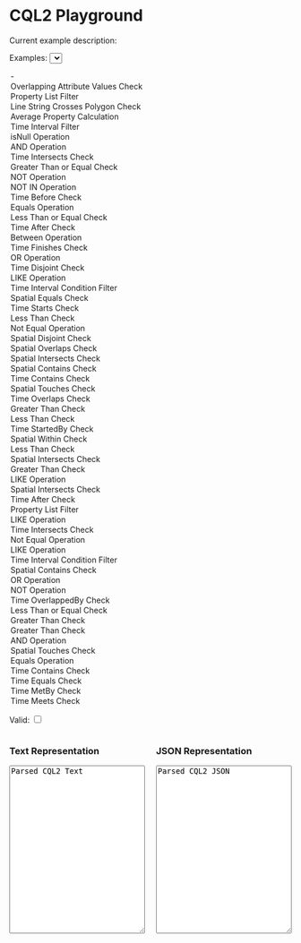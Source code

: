 <script src="https://ajax.googleapis.com/ajax/libs/jquery/3.7.1/jquery.min.js"></script>
<link href="https://cdnjs.cloudflare.com/ajax/libs/select2/4.0.13/css/select2.min.css" rel="stylesheet" />
<script src="https://cdnjs.cloudflare.com/ajax/libs/select2/4.0.13/js/select2.min.js"></script>

<style>
.container {
    display: flex;
    flex-direction: row;
    gap: 20px;
    width: 100%;
}


.editor {
    flex: 1; /* Makes each take up equal space */
    min-width: 45%; /* Prevents excessive shrinking */
}

.right-panel {
    display: flex;
    flex-direction: row; /* Ensures they are side by side */
    gap: 20px;
    width: 100%;
}

textarea {
    width: 100%;
    box-sizing: border-box;
    min-height: 300px; /* Ensures they have enough height */
}

.select2-container {
    max-width: 100%;
    width: auto !important;
    min-width: 200px;
}

.select2-container--default .select2-selection--single {
    height: 34px !important;
    font-size: 14px;
}

.select2-dropdown {
    min-width: 100% !important;
    max-width: 600px;
}

.select2-search__field {
    font-size: 14px !important;
    padding: 4px !important;
}

/* Responsive behavior for smaller screens */
@media (max-width: 768px) {
    .right-panel {
        flex-direction: column; /* Stack on smaller screens */
    }
}
</style>

<script type="module">
  import init, { CQL2 } from '../pkg/cql2_wasm.js';

  await init();
  window.CQL2 = CQL2;
  $(document).ready(function(){
      console.log("Ready");
      console.log("window.cql2", window.CQL2);

      function check(){
          let valid = false;
          let txt = $("#cql2text").val();
          let jsn = $("#cql2json").val();

          try {
              let e = new window.CQL2(txt);
              valid = e.is_valid();
              txt = e.to_text();
              jsn = e.to_json_pretty();
          } catch(error) {
              console.log(error);
          }

          console.log(valid, txt, jsn);
          $("#cqlvalid").prop("checked", valid);
          $("#cql2text").val(txt).css({"background-color": valid ? "#90EE90" : "pink"});
          $("#cql2json").val(jsn).css({"background-color": valid ? "#90EE90" : "pink"});
      }

      $("#cql2text, #cql2json").on('input propertychange', check);

      $("#examples").change(function(){
          let selectedOption = $('#examples').find(":selected");
          let sel = selectedOption.val();
          let description = selectedOption.attr("title");

          if (sel.startsWith("{")) {
              let j = JSON.parse(sel);
              sel = JSON.stringify(j, null, 2);
          }

          $("#cql2text").val(sel);
          $("#examples").prop("selectedIndex", 0);
          $("#example-description").text("Current example description: " + description);
          check();
      });

      $('#examples').select2({
          placeholder: "Search or select an example...",
          allowClear: true,
          width: '100%'
      });

      check();
  });
</script>

<h1>CQL2 Playground</h1>

<p id="example-description" style="margin-bottom: 5px;">Current example description: </p>

Examples: 
<select id="examples" class="searchable-dropdown">
  <option value=''>-</option>
  <option value="{  &quot;op&quot;: &quot;a_overlaps&quot;,  &quot;args&quot;: [    { &quot;property&quot;: &quot;values&quot; },    [ { &quot;timestamp&quot;: &quot;2012-08-10T05:30:00Z&quot; }, { &quot;date&quot;: &quot;2010-02-10&quot; }, false ]  ]}" title="Checks for overlapping attribute values within a specified date range.">Overlapping Attribute Values Check</option>
<option value="{  &quot;op&quot;: &quot;in&quot;,  &quot;args&quot;: [    { &quot;property&quot;: &quot;eo:cloud_cover&quot; },    [ 0.1, 0.2 ]  ]}" title="Filters features based on a property being in a specified list.">Property List Filter</option>
<option value="{  &quot;op&quot;: &quot;s_crosses&quot;,  &quot;args&quot;: [    {      &quot;type&quot;: &quot;LineString&quot;,      &quot;coordinates&quot;: [        [ 43.72992, -79.2998 ], [ 43.73005, -79.2991 ], [ 43.73006, -79.2984 ],        [ 43.73140, -79.2956 ], [ 43.73259, -79.2950 ], [ 43.73266, -79.2945 ],        [ 43.73320, -79.2936 ], [ 43.73378, -79.2936 ], [ 43.73486, -79.2917 ]      ]    },    {      &quot;type&quot;: &quot;Polygon&quot;,      &quot;coordinates&quot;: [        [          [ 43.7286, -79.2986 ], [ 43.7311, -79.2996 ], [ 43.7323, -79.2972 ],          [ 43.7326, -79.2971 ], [ 43.7350, -79.2981 ], [ 43.7350, -79.2982 ],          [ 43.7352, -79.2982 ], [ 43.7357, -79.2956 ], [ 43.7337, -79.2948 ],          [ 43.7343, -79.2933 ], [ 43.7339, -79.2923 ], [ 43.7327, -79.2947 ],          [ 43.7320, -79.2942 ], [ 43.7322, -79.2937 ], [ 43.7306, -79.2930 ],          [ 43.7303, -79.2930 ], [ 43.7299, -79.2928 ], [ 43.7286, -79.2986 ]        ]      ]    }  ]}" title="Checks if a line string crosses a specified polygon.">Line String Crosses Polygon Check</option>
<option value="{ &quot;op&quot;: &quot;avg&quot;, &quot;args&quot;: [ { &quot;property&quot;: &quot;windSpeed&quot; } ] }" title="Computes the average of a specified property.">Average Property Calculation</option>
<option value="{  &quot;op&quot;: &quot;t_during&quot;,  &quot;args&quot;: [    {&quot;interval&quot;: [{ &quot;property&quot;: &quot;starts_at&quot; }, { &quot;property&quot;: &quot;ends_at&quot; }]},    {&quot;interval&quot;: [&quot;2005-01-10&quot;, &quot;2010-02-10&quot;]    }  ]}" title="Filters features based on a time interval condition.">Time Interval Filter</option>
<option value="{  &quot;op&quot;: &quot;isNull&quot;,  &quot;args&quot;: [ { &quot;property&quot;: &quot;value&quot; } ]}" title="Performs a isNull operation on properties.">isNull Operation</option>
<option value="{  &quot;op&quot;: &quot;and&quot;,  &quot;args&quot;: [    {      &quot;op&quot;: &quot;=&quot;,      &quot;args&quot;: [        { &quot;property&quot;: &quot;swimming_pool&quot; },        true      ]    },    {      &quot;op&quot;: &quot;or&quot;,      &quot;args&quot;: [        {          &quot;op&quot;: &quot;>&quot;,          &quot;args&quot;: [            { &quot;property&quot;: &quot;floors&quot; },            5          ]        },        {          &quot;op&quot;: &quot;like&quot;,          &quot;args&quot;: [            { &quot;property&quot;: &quot;material&quot; },            &quot;brick%&quot;          ]        },        {          &quot;op&quot;: &quot;like&quot;,          &quot;args&quot;: [            { &quot;property&quot;: &quot;material&quot; },            &quot;%brick&quot;          ]        }      ]    }  ]}" title="Performs a and operation on properties.">AND Operation</option>
<option value="{  &quot;op&quot;: &quot;t_intersects&quot;,  &quot;args&quot;: [    { &quot;interval&quot;: [ { &quot;property&quot;: &quot;starts_at&quot; }, { &quot;property&quot;: &quot;ends_at&quot; } ] },    { &quot;interval&quot;: [ &quot;1991-10-07T08:21:06.393262Z&quot;, &quot;2010-02-10T05:29:20.073225Z&quot; ] }  ]}" title="Performs a t_intersects operation on properties.">Time Intersects Check</option>
<option value="{  &quot;op&quot;: &quot;>=&quot;,  &quot;args&quot;: [    { &quot;property&quot;: &quot;updated&quot; },    { &quot;date&quot;: &quot;1970-01-01&quot; }  ]}" title="Performs a >= operation on properties.">Greater Than or Equal Check</option>
<option value="{  &quot;op&quot;: &quot;not&quot;,  &quot;args&quot;: [    {      &quot;op&quot;: &quot;like&quot;,      &quot;args&quot;: [        { &quot;property&quot;: &quot;name&quot; },        &quot;foo%&quot;      ]    }  ]}" title="Performs a not operation on properties.">NOT Operation</option>
<option value="{  &quot;op&quot;: &quot;not&quot;,  &quot;args&quot;: [    {      &quot;op&quot;: &quot;in&quot;,      &quot;args&quot;: [        { &quot;property&quot;: &quot;category&quot; },        [ 1, 2, 3, 4 ]      ]    }  ]}" title="Performs a not operation on properties.">NOT IN Operation</option>
<option value="{  &quot;op&quot;: &quot;t_before&quot;,  &quot;args&quot;: [    { &quot;property&quot;: &quot;built&quot; },    { &quot;date&quot;: &quot;2015-01-01&quot; }  ]}" title="Performs a t_before operation on properties.">Time Before Check</option>
<option value="{  &quot;op&quot;: &quot;=&quot;,  &quot;args&quot;: [    0,    {      &quot;op&quot;: &quot;%&quot;,      &quot;args&quot;: [ { &quot;property&quot;: &quot;foo&quot; }, 2 ]    }  ]}" title="Performs a = operation on properties.">Equals Operation</option>
<option value="{  &quot;op&quot;: &quot;<=&quot;,  &quot;args&quot;: [    { &quot;property&quot;: &quot;value&quot; },    {      &quot;op&quot;: &quot;^&quot;,      &quot;args&quot;: [ 2, { &quot;property&quot;: &quot;foo&quot; } ]    }  ]}" title="Performs a <= operation on properties.">Less Than or Equal Check</option>
<option value="{  &quot;op&quot;: &quot;t_after&quot;,  &quot;args&quot;: [    { &quot;property&quot;: &quot;built&quot; },    { &quot;date&quot;: &quot;2012-06-05&quot; }  ]}" title="Performs a t_after operation on properties.">Time After Check</option>
<option value="{  &quot;op&quot;: &quot;between&quot;,  &quot;args&quot;: [    { &quot;property&quot;: &quot;value&quot; },    10, 20  ]}" title="Performs a between operation on properties.">Between Operation</option>
<option value="{  &quot;op&quot;: &quot;t_finishes&quot;,  &quot;args&quot;: [    { &quot;interval&quot;: [ { &quot;property&quot;: &quot;starts_at&quot; }, { &quot;property&quot;: &quot;ends_at&quot; } ] },    { &quot;interval&quot;: [ &quot;1991-10-07&quot;, &quot;2010-02-10T05:29:20.073225Z&quot; ] }  ]}" title="Performs a t_finishes operation on properties.">Time Finishes Check</option>
<option value="{  &quot;op&quot;: &quot;or&quot;,  &quot;args&quot;: [    {      &quot;op&quot;: &quot;and&quot;,      &quot;args&quot;: [        {          &quot;op&quot;: &quot;>&quot;,          &quot;args&quot;: [            { &quot;property&quot;: &quot;floors&quot; },            5          ]        },        {          &quot;op&quot;: &quot;=&quot;,          &quot;args&quot;: [            { &quot;property&quot;: &quot;material&quot; },            &quot;brick&quot;          ]        }      ]    },    {      &quot;op&quot;: &quot;=&quot;,      &quot;args&quot;: [        { &quot;property&quot;: &quot;swimming_pool&quot; },        true      ]    }  ]}" title="Performs a or operation on properties.">OR Operation</option>
<option value="{  &quot;op&quot;: &quot;t_disjoint&quot;,  &quot;args&quot;: [    { &quot;interval&quot;: [ &quot;..&quot;, &quot;2005-01-10T01:01:01.393216Z&quot; ] },    { &quot;interval&quot;: [ { &quot;property&quot;: &quot;starts_at&quot; }, { &quot;property&quot;: &quot;ends_at&quot; } ] }  ]}" title="Performs a t_disjoint operation on properties.">Time Disjoint Check</option>
<option value="{  &quot;op&quot;: &quot;like&quot;,  &quot;args&quot;: [    { &quot;property&quot;: &quot;name&quot; },    &quot;Smith%&quot;  ]}" title="Performs a like operation on properties.">LIKE Operation</option>
<option value="{  &quot;op&quot;: &quot;t_during&quot;,  &quot;args&quot;: [    { &quot;interval&quot;: [ &quot;1969-07-20T20:17:40Z&quot;, &quot;1969-07-21T17:54:00Z&quot; ] },    { &quot;interval&quot;: [ &quot;1969-07-16T13:32:00Z&quot;, &quot;1969-07-24T16:50:35Z&quot; ] }  ]}" title="Filters features based on a time interval condition.">Time Interval Condition Filter</option>
<option value="{  &quot;op&quot;: &quot;s_equals&quot;,  &quot;args&quot;: [    {      &quot;type&quot;: &quot;MultiPoint&quot;,      &quot;coordinates&quot;: [ [ 180.0, -0.5 ],                       [ 179.0, -47.121701 ],                       [ 180.0, -0.0 ],                       [ 33.470475, -0.99999 ],                       [ 179.0, -15.333062 ] ]    },    { &quot;property&quot;: &quot;geometry&quot; }  ]}" title="Performs a s_equals operation on properties.">Spatial Equals Check</option>
<option value="{  &quot;op&quot;: &quot;t_starts&quot;,  &quot;args&quot;: [    { &quot;interval&quot;: [ { &quot;property&quot;: &quot;starts_at&quot; }, { &quot;property&quot;: &quot;ends_at&quot; } ] },    { &quot;interval&quot;: [ &quot;1991-10-07T08:21:06.393262Z&quot;, &quot;..&quot; ] }  ]}" title="Performs a t_starts operation on properties.">Time Starts Check</option>
<option value="{  &quot;op&quot;: &quot;<&quot;,  &quot;args&quot;: [    {      &quot;op&quot;: &quot;avg&quot;,      &quot;args&quot;: [ { &quot;property&quot;: &quot;windSpeed&quot; } ]    },    4  ]}" title="Performs a < operation on properties.">Less Than Check</option>
<option value="{  &quot;op&quot;: &quot;<>&quot;,  &quot;args&quot;: [    { &quot;property&quot;: &quot;id&quot; },    &quot;fa7e1920-9107-422d-a3db-c468cbc5d6df&quot;  ]}" title="Performs a <> operation on properties.">Not Equal Operation</option>
<option value="{  &quot;op&quot;: &quot;s_disjoint&quot;,  &quot;args&quot;: [    { &quot;property&quot;: &quot;geometry&quot; },    {      &quot;type&quot;: &quot;MultiPolygon&quot;,      &quot;coordinates&quot;: [ [ [ [ 144.022387, 45.176126 ],                           [ -1.1, 0.0 ],                           [ 180.0, 47.808086 ],                           [ 144.022387, 45.176126 ] ] ] ]    }  ]}" title="Performs a s_disjoint operation on properties.">Spatial Disjoint Check</option>
<option value="{  &quot;op&quot;: &quot;s_overlaps&quot;,  &quot;args&quot;: [    { &quot;property&quot;: &quot;geometry&quot; },    { &quot;bbox&quot;: [ -179.912109, 1.9, 180.0, 16.897016 ] }  ]}" title="Performs a s_overlaps operation on properties.">Spatial Overlaps Check</option>
<option value="{  &quot;op&quot;: &quot;s_intersects&quot;,  &quot;args&quot;: [    { &quot;property&quot;: &quot;geometry&quot; },    {      &quot;type&quot;: &quot;Point&quot;,      &quot;coordinates&quot;: [ 36.319836, 32.288087 ]    }  ]}" title="Performs a s_intersects operation on properties.">Spatial Intersects Check</option>
<option value="{  &quot;op&quot;: &quot;s_contains&quot;,  &quot;args&quot;: [    { &quot;property&quot;: &quot;geometry&quot; },    {      &quot;type&quot;: &quot;Point&quot;,      &quot;coordinates&quot;: [ -3.508362, -1.754181 ]    }  ]}" title="Performs a s_contains operation on properties.">Spatial Contains Check</option>
<option value="{  &quot;op&quot;: &quot;t_contains&quot;,  &quot;args&quot;: [    { &quot;interval&quot;: [ &quot;2000-01-01T00:00:00Z&quot;, &quot;2005-01-10T01:01:01.393216Z&quot; ] },    { &quot;interval&quot;: [ { &quot;property&quot;: &quot;starts_at&quot; }, { &quot;property&quot;: &quot;ends_at&quot; } ] }      ]}" title="Performs a t_contains operation on properties.">Time Contains Check</option>
<option value="{  &quot;op&quot;: &quot;s_touches&quot;,  &quot;args&quot;: [    { &quot;property&quot;: &quot;geometry&quot; },    {      &quot;type&quot;: &quot;MultiLineString&quot;,      &quot;coordinates&quot;: [ [ [ -1.9, -0.99999 ],                         [ 75.292574, 1.5 ],                         [ -0.5, -4.016458 ],                         [ -31.708594, -74.743801 ],                         [ 179.0, -90.0 ] ],                       [ [ -1.9, -1.1 ],                         [ 1.5, 8.547371 ] ] ]    }  ]}" title="Performs a s_touches operation on properties.">Spatial Touches Check</option>
<option value="{  &quot;op&quot;: &quot;t_overlaps&quot;,  &quot;args&quot;: [    { &quot;interval&quot;: [ { &quot;property&quot;: &quot;starts_at&quot; }, { &quot;property&quot;: &quot;ends_at&quot; } ] },    { &quot;interval&quot;: [ &quot;1991-10-07T08:21:06.393262Z&quot;, &quot;1992-10-09T08:08:08.393473Z&quot; ] }  ]}" title="Performs a t_overlaps operation on properties.">Time Overlaps Check</option>
<option value="{  &quot;op&quot;: &quot;>&quot;,  &quot;args&quot;: [    {      &quot;op&quot;: &quot;-&quot;,      &quot;args&quot;: [        { &quot;property&quot;: &quot;balance&quot; },        150.0      ]    },    0  ]}" title="Performs a > operation on properties.">Greater Than Check</option>
<option value="{  &quot;op&quot;: &quot;<&quot;,  &quot;args&quot;: [    { &quot;property&quot;: &quot;value&quot; },    10  ]}" title="Performs a < operation on properties.">Less Than Check</option>
<option value="{  &quot;op&quot;: &quot;t_startedBy&quot;,  &quot;args&quot;: [    { &quot;interval&quot;: [ &quot;1991-10-07T08:21:06.393262Z&quot;, &quot;2010-02-10T05:29:20.073225Z&quot; ] },    { &quot;interval&quot;: [ { &quot;property&quot;: &quot;starts_at&quot; }, { &quot;property&quot;: &quot;ends_at&quot; } ] }  ]}" title="Performs a t_startedBy operation on properties.">Time StartedBy Check</option>
<option value="{  &quot;op&quot;: &quot;s_within&quot;,  &quot;args&quot;: [    {      &quot;type&quot;: &quot;Polygon&quot;,      &quot;coordinates&quot;: [ [ [ -49.88024, 0.5, -75993.341684 ],                         [ -1.5, -0.99999, -100000.0 ],                         [ 0.0, 0.5, -0.333333 ],                         [ -49.88024, 0.5, -75993.341684 ] ],                       [ [ -65.887123, 2.00001, -100000.0 ],                         [ 0.333333, -53.017711, -79471.332949 ],                         [ 180.0, 0.0, 1852.616704 ],                         [ -65.887123, 2.00001, -100000.0 ] ] ]    },    { &quot;property&quot;: &quot;geometry&quot; }  ]}" title="Performs a s_within operation on properties.">Spatial Within Check</option>
<option value="{  &quot;op&quot;: &quot;<&quot;,  &quot;args&quot;: [    { &quot;property&quot;: &quot;value&quot; },    {      &quot;op&quot;: &quot;-&quot;,      &quot;args&quot;: [        { &quot;property&quot;: &quot;foo&quot; },        10      ]    }  ]}" title="Performs a < operation on properties.">Less Than Check</option>
<option value="{  &quot;op&quot;: &quot;s_intersects&quot;,  &quot;args&quot;: [    { &quot;property&quot;: &quot;geometry&quot; },    {      &quot;type&quot;: &quot;Polygon&quot;,      &quot;coordinates&quot;: [ [ [ -10, -10 ], [ 10, -10 ], [ 10, 10 ], [ -10, -10 ] ] ]    }  ]}" title="Performs a s_intersects operation on properties.">Spatial Intersects Check</option>
<option value="{  &quot;op&quot;: &quot;>&quot;,  &quot;args&quot;: [    { &quot;property&quot;: &quot;value&quot; },    10  ]}" title="Performs a > operation on properties.">Greater Than Check</option>
<option value="{  &quot;op&quot;: &quot;like&quot;,  &quot;args&quot;: [    { &quot;property&quot;: &quot;owner&quot; },    &quot;Mike%&quot;  ]}" title="Performs a like operation on properties.">LIKE Operation</option>
<option value="{  &quot;op&quot;: &quot;s_intersects&quot;,  &quot;args&quot;: [    { &quot;property&quot;: &quot;geometry&quot; },    { &quot;bbox&quot;: [ -128.098193, -1.1, -99999.0, 180.0, 90.0, 100000.0 ] }  ]}" title="Performs a s_intersects operation on properties.">Spatial Intersects Check</option>
<option value="{  &quot;op&quot;: &quot;t_after&quot;,  &quot;args&quot;: [    { &quot;property&quot;: &quot;updated_at&quot; },    { &quot;date&quot;: &quot;2010-02-10&quot; }  ]}" title="Performs a t_after operation on properties.">Time After Check</option>
<option value="{  &quot;op&quot;: &quot;in&quot;,  &quot;args&quot;: [    {      &quot;op&quot;: &quot;casei&quot;,      &quot;args&quot;: [ { &quot;property&quot;: &quot;road_class&quot; } ]    },    [      { &quot;op&quot;: &quot;casei&quot;, &quot;args&quot;: [ &quot;Οδος&quot; ] },      { &quot;op&quot;: &quot;casei&quot;, &quot;args&quot;: [ &quot;Straße&quot; ] }    ]  ]}" title="Filters features based on a property being in a specified list.">Property List Filter</option>
<option value="{  &quot;op&quot;: &quot;like&quot;,  &quot;args&quot;: [    { &quot;op&quot;: &quot;casei&quot;, &quot;args&quot;: [ { &quot;property&quot;: &quot;geophys:SURVEY_NAME&quot; } ] },    { &quot;op&quot;: &quot;casei&quot;, &quot;args&quot;: [ &quot;%calcutta%&quot; ] }  ]}" title="Performs a like operation on properties.">LIKE Operation</option>
<option value="{  &quot;op&quot;: &quot;t_intersects&quot;,  &quot;args&quot;: [    { &quot;property&quot;: &quot;event_time&quot; },    { &quot;interval&quot;: [ &quot;1969-07-16T05:32:00Z&quot;, &quot;1969-07-24T16:50:35Z&quot; ] }  ]}" title="Performs a t_intersects operation on properties.">Time Intersects Check</option>
<option value="{  &quot;op&quot;: &quot;<>&quot;,  &quot;args&quot;: [    false,    {      &quot;op&quot;: &quot;Bar&quot;,      &quot;args&quot;: [ { &quot;property&quot;: &quot;geometry&quot; }, 100, &quot;a&quot;, &quot;b&quot;, false ]    }  ]}" title="Performs a <> operation on properties.">Not Equal Operation</option>
<option value="{  &quot;op&quot;: &quot;like&quot;,  &quot;args&quot;: [    { &quot;property&quot;: &quot;name&quot; },    { &quot;op&quot;: &quot;casei&quot;, &quot;args&quot;: [ &quot;FOO%&quot; ] }  ]}" title="Performs a like operation on properties.">LIKE Operation</option>
<option value="{  &quot;op&quot;: &quot;t_during&quot;,  &quot;args&quot;: [    { &quot;interval&quot;: [ { &quot;property&quot;: &quot;touchdown&quot; }, { &quot;property&quot;: &quot;liftOff&quot; } ] },    { &quot;interval&quot;: [ &quot;1969-07-16T13:32:00Z&quot;, &quot;1969-07-24T16:50:35Z&quot; ] }  ]}" title="Filters features based on a time interval condition.">Time Interval Condition Filter</option>
<option value="{  &quot;op&quot;: &quot;s_contains&quot;,  &quot;args&quot;: [    { &quot;property&quot;: &quot;geometry&quot; },    {      &quot;type&quot;: &quot;Point&quot;,      &quot;coordinates&quot;: [ -3.508362, -1.754181 ]    }  ]}" title="Performs a s_contains operation on properties.">Spatial Contains Check</option>
<option value="{  &quot;op&quot;: &quot;or&quot;,  &quot;args&quot;: [    {      &quot;op&quot;: &quot;isNull&quot;,      &quot;args&quot;: [ { &quot;property&quot;: &quot;value&quot; } ]    },    {      &quot;op&quot;: &quot;between&quot;,      &quot;args&quot;: [        { &quot;property&quot;: &quot;value&quot; },        10, 20      ]    }  ]}" title="Performs a or operation on properties.">OR Operation</option>
<option value="{  &quot;op&quot;: &quot;not&quot;,  &quot;args&quot;: [    {      &quot;op&quot;: &quot;like&quot;,      &quot;args&quot;: [        { &quot;property&quot;: &quot;owner&quot; },        &quot;%Mike%&quot;      ]    }  ]}" title="Performs a not operation on properties.">NOT Operation</option>
<option value="{  &quot;op&quot;: &quot;t_overlappedBy&quot;,  &quot;args&quot;: [    { &quot;interval&quot;: [ &quot;1991-10-07T08:21:06.393262Z&quot;, &quot;2010-02-10T05:29:20.073225Z&quot; ] },    { &quot;interval&quot;: [ { &quot;property&quot;: &quot;starts_at&quot; }, { &quot;property&quot;: &quot;ends_at&quot; } ] }  ]}" title="Performs a t_overlappedBy operation on properties.">Time OverlappedBy Check</option>
<option value="{  &quot;op&quot;: &quot;<=&quot;,  &quot;args&quot;: [    { &quot;property&quot;: &quot;value&quot; },    10  ]}" title="Performs a <= operation on properties.">Less Than or Equal Check</option>
<option value="{  &quot;op&quot;: &quot;>&quot;,  &quot;args&quot;: [    { &quot;property&quot;: &quot;value&quot; },    {      &quot;op&quot;: &quot;+&quot;,      &quot;args&quot;: [        { &quot;property&quot;: &quot;foo&quot; },        10      ]    }  ]}" title="Performs a > operation on properties.">Greater Than Check</option>
<option value="{  &quot;op&quot;: &quot;>&quot;,  &quot;args&quot;: [    { &quot;property&quot;: &quot;floors&quot; },    5  ]}" title="Performs a > operation on properties.">Greater Than Check</option>
<option value="{  &quot;op&quot;: &quot;and&quot;,  &quot;args&quot;: [    {      &quot;op&quot;: &quot;between&quot;,      &quot;args&quot;: [        { &quot;property&quot;: &quot;eo:cloud_cover&quot; },        0.1, 0.2      ]    },    {      &quot;op&quot;: &quot;=&quot;,      &quot;args&quot;: [        { &quot;property&quot;: &quot;landsat:wrs_row&quot; },        28      ]    },    {      &quot;op&quot;: &quot;=&quot;,      &quot;args&quot;: [        { &quot;property&quot;: &quot;landsat:wrs_path&quot; },        203      ]    }  ]}" title="Performs a and operation on properties.">AND Operation</option>
<option value="{  &quot;op&quot;: &quot;s_touches&quot;,  &quot;args&quot;: [    { &quot;property&quot;: &quot;geometry&quot; },    {      &quot;type&quot;: &quot;MultiLineString&quot;,      &quot;coordinates&quot;: [ [ [ -1.9, -0.99999 ],                         [ 75.292574, 1.5 ],                         [ -0.5, -4.016458 ],                         [ -31.708594, -74.743801 ],                         [ 179.0, -90.0 ] ],                       [ [ -1.9, -1.1 ],                         [ 1.5, 8.547371 ] ] ]    }  ]}" title="Performs a s_touches operation on properties.">Spatial Touches Check</option>
<option value="{  &quot;op&quot;: &quot;=&quot;,  &quot;args&quot;: [    { &quot;property&quot;: &quot;swimming_pool&quot; },    true  ]}" title="Performs a = operation on properties.">Equals Operation</option>
<option value="{  &quot;op&quot;: &quot;t_contains&quot;,  &quot;args&quot;: [    { &quot;interval&quot;: [ &quot;2000-01-01T00:00:00Z&quot;, &quot;2005-01-10T01:01:01.393216Z&quot; ] },    { &quot;interval&quot;: [ { &quot;property&quot;: &quot;starts_at&quot; }, { &quot;property&quot;: &quot;ends_at&quot; } ] }      ]}" title="Performs a t_contains operation on properties.">Time Contains Check</option>
<option value="{  &quot;op&quot;: &quot;t_equals&quot;,  &quot;args&quot;: [    { &quot;property&quot;: &quot;updated_at&quot; },    { &quot;date&quot;: &quot;1851-04-29&quot; }  ]}" title="Performs a t_equals operation on properties.">Time Equals Check</option>
<option value="{  &quot;op&quot;: &quot;t_metBy&quot;,  &quot;args&quot;: [    { &quot;interval&quot;: [ &quot;2010-02-10T05:29:20.073225Z&quot;, &quot;2010-10-07&quot; ] },    { &quot;interval&quot;: [ { &quot;property&quot;: &quot;starts_at&quot; }, { &quot;property&quot;: &quot;ends_at&quot; } ] }  ]}" title="Performs a t_metBy operation on properties.">Time MetBy Check</option>
<option value="{  &quot;op&quot;: &quot;t_meets&quot;,  &quot;args&quot;: [    { &quot;interval&quot;: [ &quot;2005-01-10&quot;, &quot;2010-02-10&quot; ] },    { &quot;interval&quot;: [ { &quot;property&quot;: &quot;starts_at&quot; }, { &quot;property&quot;: &quot;ends_at&quot; } ] }  ]}" title="Performs a t_meets operation on properties.">Time Meets Check</option>

</select>

<label>Valid: <input type="checkbox" id="cqlvalid" onclick="return false"></label>

<div class="container">
    <div class="right-panel">
        <div class="editor">
            <h3>Text Representation</h3>
            <textarea id="cql2text" rows="10">Parsed CQL2 Text</textarea>
        </div>
        <div class="editor">
            <h3>JSON Representation</h3>
            <textarea id="cql2json" rows="10">Parsed CQL2 JSON</textarea>
        </div>
    </div>
</div>